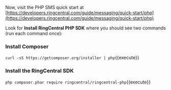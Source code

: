 Now, visit the PHP SMS quick start at [https://developers.ringcentral.com/guide/messaging/quick-start/php](https://developers.ringcentral.com/guide/messaging/quick-start/php)

Look for **Install RingCentral PHP SDK** where you should see two commands (run each command once):

### Install Composer

`curl -sS https://getcomposer.org/installer | php`{{execute}}

### Install the RingCentral SDK

`php composer.phar require ringcentral/ringcentral-php`{{execute}}